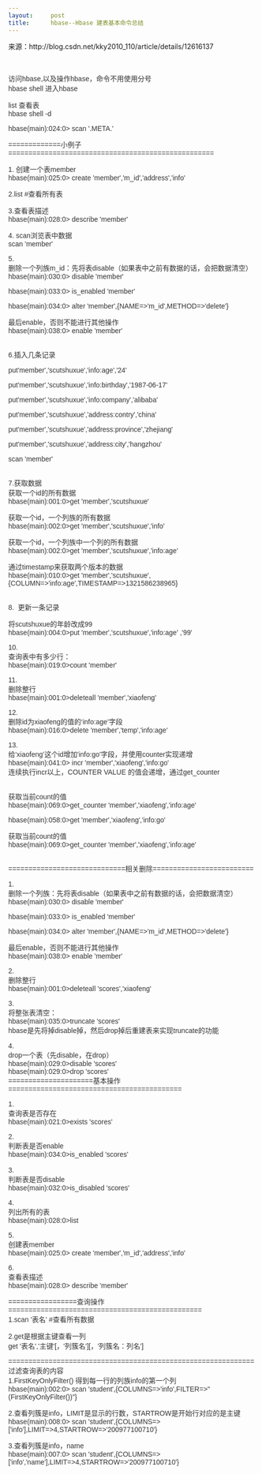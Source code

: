 ```yaml
---
layout:     post
title:      hbase--Hbase 建表基本命令总结
---
```

<div id="article_content" class="article_content clearfix csdn-tracking-statistics" data-pid="blog" data-mod="popu_307" data-dsm="post">
								            <link rel="stylesheet" href="https://csdnimg.cn/release/phoenix/template/css/ck_htmledit_views-f76675cdea.css">
						<div class="htmledit_views" id="content_views">
                
<p>来源：http://blog.csdn.net/kky2010_110/article/details/12616137</p>
<p><br></p>
<p></p>
<p style="color:rgb(51,51,51);font-family:Arial;font-size:14px;">访问hbase,以及操作hbase，命令不用使用分号<br>
hbase shell 进入hbase</p>
<p style="color:rgb(51,51,51);font-family:Arial;font-size:14px;">list 查看表<br>
hbase shell -d</p>
<p style="color:rgb(51,51,51);font-family:Arial;font-size:14px;">hbase(main):024:0&gt; scan '.META.'</p>
<p style="color:rgb(51,51,51);font-family:Arial;font-size:14px;">=============小例子===================================================</p>
<p style="color:rgb(51,51,51);font-family:Arial;font-size:14px;">1. 创建一个表member<br>
hbase(main):025:0&gt; create 'member','m_id','address','info'</p>
<p style="color:rgb(51,51,51);font-family:Arial;font-size:14px;">2.list #查看所有表</p>
<p style="color:rgb(51,51,51);font-family:Arial;font-size:14px;">3.查看表描述<br>
hbase(main):028:0&gt; describe 'member'</p>
<p style="color:rgb(51,51,51);font-family:Arial;font-size:14px;">4. scan浏览表中数据<br>
scan 'member'</p>
<p style="color:rgb(51,51,51);font-family:Arial;font-size:14px;">5.<br>
删除一个列族m_id：先将表disable（如果表中之前有数据的话，会把数据清空）<br>
hbase(main):030:0&gt; disable 'member'</p>
<p style="color:rgb(51,51,51);font-family:Arial;font-size:14px;">hbase(main):033:0&gt; is_enabled 'member'</p>
<p style="color:rgb(51,51,51);font-family:Arial;font-size:14px;">hbase(main):034:0&gt; alter 'member',{NAME=&gt;'m_id',METHOD=&gt;'delete'}</p>
<p style="color:rgb(51,51,51);font-family:Arial;font-size:14px;">最后enable，否则不能进行其他操作<br>
hbase(main):038:0&gt; enable 'member'</p>
<p style="color:rgb(51,51,51);font-family:Arial;font-size:14px;"><br>
6.插入几条记录</p>
<p style="color:rgb(51,51,51);font-family:Arial;font-size:14px;">put'member','scutshuxue','info:age','24'</p>
<p style="color:rgb(51,51,51);font-family:Arial;font-size:14px;">put'member','scutshuxue','info:birthday','1987-06-17'</p>
<p style="color:rgb(51,51,51);font-family:Arial;font-size:14px;">put'member','scutshuxue','info:company','alibaba'</p>
<p style="color:rgb(51,51,51);font-family:Arial;font-size:14px;">put'member','scutshuxue','address:contry','china' </p>
<p style="color:rgb(51,51,51);font-family:Arial;font-size:14px;">put'member','scutshuxue','address:province','zhejiang' </p>
<p style="color:rgb(51,51,51);font-family:Arial;font-size:14px;">put'member','scutshuxue','address:city','hangzhou' </p>
<p style="color:rgb(51,51,51);font-family:Arial;font-size:14px;">scan 'member'</p>
<p style="color:rgb(51,51,51);font-family:Arial;font-size:14px;"><br>
7.获取数据<br>
获取一个id的所有数据<br>
hbase(main):001:0&gt;get 'member','scutshuxue'</p>
<p style="color:rgb(51,51,51);font-family:Arial;font-size:14px;">获取一个id，一个列族的所有数据<br>
hbase(main):002:0&gt;get 'member','scutshuxue','info'</p>
<p style="color:rgb(51,51,51);font-family:Arial;font-size:14px;">获取一个id，一个列族中一个列的所有数据<br>
hbase(main):002:0&gt;get 'member','scutshuxue','info:age' </p>
<p style="color:rgb(51,51,51);font-family:Arial;font-size:14px;">通过timestamp来获取两个版本的数据<br>
hbase(main):010:0&gt;get 'member','scutshuxue',{COLUMN=&gt;'info:age',TIMESTAMP=&gt;1321586238965}</p>
<p style="color:rgb(51,51,51);font-family:Arial;font-size:14px;"><br>
8.  更新一条记录</p>
<p style="color:rgb(51,51,51);font-family:Arial;font-size:14px;">将scutshuxue的年龄改成99<br>
hbase(main):004:0&gt;put 'member','scutshuxue','info:age' ,'99'</p>
<p style="color:rgb(51,51,51);font-family:Arial;font-size:14px;">10.<br>
查询表中有多少行：<br>
hbase(main):019:0&gt;count 'member'  </p>
<p style="color:rgb(51,51,51);font-family:Arial;font-size:14px;">11.<br>
删除整行<br>
hbase(main):001:0&gt;deleteall 'member','xiaofeng'</p>
<p style="color:rgb(51,51,51);font-family:Arial;font-size:14px;">12.<br>
删除id为xiaofeng的值的‘info:age’字段<br>
hbase(main):016:0&gt;delete 'member','temp','info:age'</p>
<p style="color:rgb(51,51,51);font-family:Arial;font-size:14px;">13.<br>
给‘xiaofeng’这个id增加'info:go'字段，并使用counter实现递增<br>
hbase(main):041:0&gt; incr 'member','xiaofeng','info:go'<br>
连续执行incr以上，COUNTER VALUE 的值会递增，通过get_counter</p>
<p style="color:rgb(51,51,51);font-family:Arial;font-size:14px;"><br>
获取当前count的值<br>
hbase(main):069:0&gt;get_counter 'member','xiaofeng','info:age' </p>
<p style="color:rgb(51,51,51);font-family:Arial;font-size:14px;">hbase(main):058:0&gt;get 'member','xiaofeng','info:go'  </p>
<p style="color:rgb(51,51,51);font-family:Arial;font-size:14px;">获取当前count的值<br>
hbase(main):069:0&gt;get_counter 'member','xiaofeng','info:age' </p>
<p style="color:rgb(51,51,51);font-family:Arial;font-size:14px;"><br>
=============================相关删除=========================</p>
<p style="color:rgb(51,51,51);font-family:Arial;font-size:14px;">1.<br>
删除一个列族：先将表disable（如果表中之前有数据的话，会把数据清空）<br>
hbase(main):030:0&gt; disable 'member'</p>
<p style="color:rgb(51,51,51);font-family:Arial;font-size:14px;">hbase(main):033:0&gt; is_enabled 'member'</p>
<p style="color:rgb(51,51,51);font-family:Arial;font-size:14px;">hbase(main):034:0&gt; alter 'member',{NAME=&gt;'m_id',METHOD=&gt;'delete'}</p>
<p style="color:rgb(51,51,51);font-family:Arial;font-size:14px;">最后enable，否则不能进行其他操作<br>
hbase(main):038:0&gt; enable 'member'</p>
<p style="color:rgb(51,51,51);font-family:Arial;font-size:14px;">2.<br>
删除整行<br>
hbase(main):001:0&gt;deleteall 'scores','xiaofeng'</p>
<p style="color:rgb(51,51,51);font-family:Arial;font-size:14px;">3.<br>
将整张表清空：<br>
hbase(main):035:0&gt;truncate 'scores'<br>
hbase是先将掉disable掉，然后drop掉后重建表来实现truncate的功能</p>
<p style="color:rgb(51,51,51);font-family:Arial;font-size:14px;">4.<br>
drop一个表（先disable，在drop）<br>
hbase(main):029:0&gt;disable 'scores'<br>
hbase(main):029:0&gt;drop 'scores'<br>
=====================基本操作===========================================</p>
<p style="color:rgb(51,51,51);font-family:Arial;font-size:14px;">1.<br>
查询表是否存在<br>
hbase(main):021:0&gt;exists 'scores'</p>
<p style="color:rgb(51,51,51);font-family:Arial;font-size:14px;">2.<br>
判断表是否enable<br>
hbase(main):034:0&gt;is_enabled 'scores'<br>
                                                                                       <br>
3.<br>
判断表是否disable<br>
hbase(main):032:0&gt;is_disabled 'scores'</p>
<p style="color:rgb(51,51,51);font-family:Arial;font-size:14px;">4.<br>
列出所有的表<br>
hbase(main):028:0&gt;list</p>
<p style="color:rgb(51,51,51);font-family:Arial;font-size:14px;">5.<br>
创建表member<br>
hbase(main):025:0&gt; create 'member','m_id','address','info'</p>
<p style="color:rgb(51,51,51);font-family:Arial;font-size:14px;">6.<br>
查看表描述<br>
hbase(main):028:0&gt; describe 'member'</p>
<p style="color:rgb(51,51,51);font-family:Arial;font-size:14px;">=================查询操作================================================<br>
1.scan '表名' #查看所有数据</p>
<p style="color:rgb(51,51,51);font-family:Arial;font-size:14px;">2.get是根据主键查看一列<br>
get '表名','主键'[，'列簇名'][，'列簇名：列名']</p>
<p style="color:rgb(51,51,51);font-family:Arial;font-size:14px;">=============================================================<br>
过滤查询表的内容<br>
1.FirstKeyOnlyFilter() 得到每一行的列族info的第一个列<br>
hbase(main):002:0&gt; scan 'student',{COLUMNS=&gt;'info',FILTER=&gt;"(FirstKeyOnlyFilter())"}</p>
<p style="color:rgb(51,51,51);font-family:Arial;font-size:14px;">2.查看列簇是info，LIMIT是显示的行数，STARTROW是开始行对应的是主键<br>
hbase(main):008:0&gt; scan 'student',{COLUMNS=&gt;['info'],LIMIT=&gt;4,STARTROW=&gt;'200977100710'}</p>
<p style="color:rgb(51,51,51);font-family:Arial;font-size:14px;">3.查看列簇是info，name<br>
hbase(main):007:0&gt; scan 'student',{COLUMNS=&gt;['info','name'],LIMIT=&gt;4,STARTROW=&gt;'200977100710'}</p>
<br>            </div>
                </div>